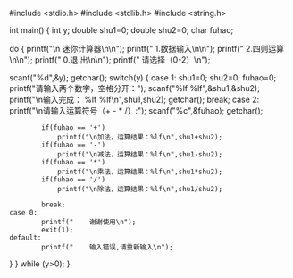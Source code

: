 #include <stdio.h>
#include <stdlib.h>
#include <string.h>
 
int main()
{
int y;
double shu1=0;
double shu2=0;
char fuhao;
 
do
{
  printf("\n         迷你计算器\n\n");
  printf("       1.数据输入\n\n");
  printf("       2.四则运算\n\n");
  printf("       0.退    出\n\n");
  printf("   请选择（0-2）\n");
   
  scanf("%d",&y);
  getchar();
  switch(y)
  {
    case 1: 
            shu1=0;
            shu2=0;
            fuhao=0;
            printf("请输入两个数字，空格分开：");
            scanf("%lf %lf",&shu1,&shu2);
            printf("\n输入完成： %lf   %lf\n",shu1,shu2);
            getchar();
            break;
    case 2: 
            printf("\n请输入运算符号（+ - * /）:");
            scanf("%c",&fuhao);
            getchar();
             
            if(fuhao == '+')
                printf("\n加法，运算结果：%lf\n",shu1+shu2);
            if(fuhao == '-')
                printf("\n减法，运算结果：%lf\n",shu1-shu2);
            if(fuhao == '*')
                printf("\n乘法，运算结果：%lf\n",shu1*shu2);
            if(fuhao == '/')
                printf("\n除法，运算结果：%lf\n",shu1/shu2);
         
            break;
    case 0:
            printf("    谢谢使用\n");
            exit(1);
    default:
            printf("    输入错误,请重新输入\n");
  }
}
while (y>0);
}
